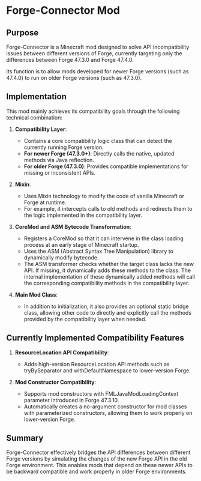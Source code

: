 # Forge-Connector Mod

## Purpose

Forge-Connector is a Minecraft mod designed to solve API incompatibility issues between different versions of Forge, currently targeting only the differences between Forge 47.3.0 and Forge 47.4.0.

Its function is to allow mods developed for newer Forge versions (such as 47.4.0) to run on older Forge versions (such as 47.3.0).

## Implementation

This mod mainly achieves its compatibility goals through the following technical combination:

1.  **Compatibility Layer**:
    *   Contains a core compatibility logic class that can detect the currently running Forge version.
    *   **For newer Forge (47.3.0+)**: Directly calls the native, updated methods via Java reflection.
    *   **For older Forge (47.3.0)**: Provides compatible implementations for missing or inconsistent APIs.

2.  **Mixin**:
    *   Uses Mixin technology to modify the code of vanilla Minecraft or Forge at runtime.
    *   For example, it intercepts calls to old methods and redirects them to the logic implemented in the compatibility layer.

3.  **CoreMod and ASM Bytecode Transformation**:
    *   Registers a CoreMod so that it can intervene in the class loading process at an early stage of Minecraft startup.
    *   Uses the ASM (Abstract Syntax Tree Manipulation) library to dynamically modify bytecode.
    *   The ASM transformer checks whether the target class lacks the new API. If missing, it dynamically adds these methods to the class. The internal implementation of these dynamically added methods will call the corresponding compatibility methods in the compatibility layer.

4.  **Main Mod Class**:
    *   In addition to initialization, it also provides an optional static bridge class, allowing other code to directly and explicitly call the methods provided by the compatibility layer when needed.

## Currently Implemented Compatibility Features

1. **ResourceLocation API Compatibility**:
    * Adds high-version ResourceLocation API methods such as tryBySeparator and withDefaultNamespace to lower-version Forge.

2. **Mod Constructor Compatibility**:
    * Supports mod constructors with FMLJavaModLoadingContext parameter introduced in Forge 47.3.10.
    * Automatically creates a no-argument constructor for mod classes with parameterized constructors, allowing them to work properly on lower-version Forge.

## Summary

Forge-Connector effectively bridges the API differences between different Forge versions by simulating the changes of the new Forge API in the old Forge environment. This enables mods that depend on these newer APIs to be backward compatible and work properly in older Forge environments.